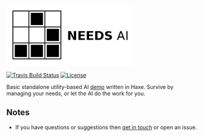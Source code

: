 [![Project logo](https://github.com/Tw1ddle/needs-ai/blob/master/screenshots/logo.png?raw=true "Need-based AI project logo")](https://github.com/Tw1ddle/needs-ai/)

[![Travis Build Status](https://img.shields.io/travis/Tw1ddle/needs-ai.svg?style=flat-square)](https://travis-ci.org/Tw1ddle/needs-ai)
[![License](http://img.shields.io/:license-mit-blue.svg?style=flat-square)](https://github.com/Tw1ddle/needs-ai/blob/master/LICENSE)

Basic standalone utility-based AI [demo](http://tw1ddle.github.io/needs-ai-standalone/index.html) written in Haxe. Survive by managing your needs, or let the AI do the work for you.

## Notes
* If you have questions or suggestions then [get in touch](https://twitter.com/Sam_Twidale) or open an issue.